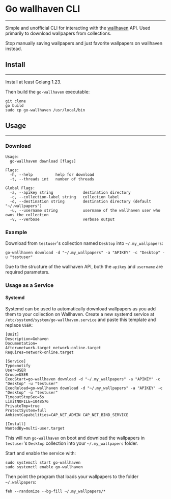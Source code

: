 # Go wallhaven CLI

---

Simple and unofficial CLI for interacting with the [wallhaven](https://wallhaven.cc) API. Used primarily to download wallpapers from collections.

Stop manually saving wallpapers and just favorite wallpapers on wallhaven instead.

## Install

---

Install at least Golang 1.23.

Then build the `go-wallhaven` executable:

```shell
git clone
go build
sudo cp go-wallhaven /usr/local/bin
```

## Usage

---

### Download

```shell
Usage:
  go-wallhaven download [flags]

Flags:
  -h, --help          help for download
  -t, --threads int   number of threads

Global Flags:
  -a, --apikey string             destination directory
  -c, --collection-label string   collection label
  -d, --destination string        destination directory (default "~/.wallpapers")
  -u, --username string           username of the wallhaven user who owns the collection
  -v, --verbose                   verbose output
```

### Example

Download from `testuser`'s collection named `Desktop` into `~/.my_wallpapers`:
```shell
go-wallhaven download -d "~/.my_wallpapers" -a "APIKEY" -c "Desktop" -u "testuser"
```

Due to the structure of the wallhaven API, both the `apikey` and `username` are required parameters.

### Usage as a Service

#### Systemd

Systemd can be used to automatically download wallpapers as you add them to your collection on Wallhaven.
Create a new systemd service at `/etc/systemd/system/go-wallhaven.service` and paste this template and replace `USER`:

```shell
[Unit]
Description=Gohaven
Documentation=
After=network.target network-online.target
Requires=network-online.target

[Service]
Type=notify
User=USER
Group=USER
ExecStart=go-wallhaven download -d "~/.my_wallpapers" -a "APIKEY" -c "Desktop" -u "testuser"
ExecReload=go-wallhaven download -d "~/.my_wallpapers" -a "APIKEY" -c "Desktop" -u "testuser"
TimeoutStopSec=5s
LimitNOFILE=1048576
PrivateTmp=true
ProtectSystem=full
AmbientCapabilities=CAP_NET_ADMIN CAP_NET_BIND_SERVICE

[Install]
WantedBy=multi-user.target
```

This will run `go-wallhaven` on boot and download the wallpapers in `testuser`'s `Desktop` collection into your `~/.my_wallpapers` folder.

Start and enable the service with:
```shell
sudo systemctl start go-wallhaven
sudo systemctl enable go-wallhaven
```

Then point the program that loads your wallpapers to the folder `~/.wallpapers`:
```shell
feh --randomize --bg-fill ~/.my_wallpapers/*
```
